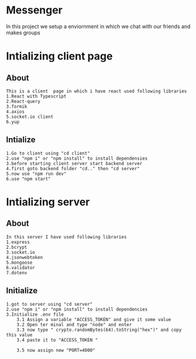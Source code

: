 # Messenger
In this project we setup a enviornment in which we chat with our friends and makes groups

# Intializing client page
## About

    This is a client  page in which i have react used following libraries
    1.React with Typescript
    2.React-query
    3.formik
    4.axios
    5.socket.io client
    6.yup

## Intialize
    1.Go to client using "cd client"
    2.use "npm i" or "npm install" to install dependensies
    3.before starting client server start backend server
    4.first goto backend folder "cd.." then "cd server"
    5.now use "npm run dev"   
    6.use "npm start" 

# Intializing server
## About
    In this server I have used following libraries 
    1.express
    2.bcrypt
    3.socket.io
    4.jsonwebtoken
    5.mongoose
    6.validator
    7.dotenv
## Initialize
    1.got to server using "cd server"
    2.use "npm i" or "npm install" to install dependencies
    3.Initialize .env file
        3.1 Assign a variable "ACCESS_TOKEN" and give it some value
        3.2 Open ter minal and type "node" and enter
        3.3 now type " crypto.randomBytes(64).toString("hex")" and copy this value
        3.4 paste it to "ACCESS_TOKEN "

        3.5 now assign new "PORT=4000"


